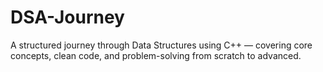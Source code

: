 # DSA-Journey
A structured journey through Data Structures using C++ — covering core concepts, clean code, and problem-solving from scratch to advanced.
